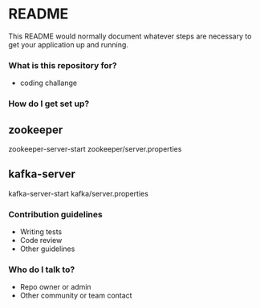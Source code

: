 # README #

This README would normally document whatever steps are necessary to get your application up and running.

### What is this repository for? ###
* coding challange

### How do I get set up? ###
## zookeeper
zookeeper-server-start zookeeper/server.properties

## kafka-server
kafka-server-start kafka/server.properties


### Contribution guidelines ###

* Writing tests
* Code review
* Other guidelines

### Who do I talk to? ###

* Repo owner or admin
* Other community or team contact